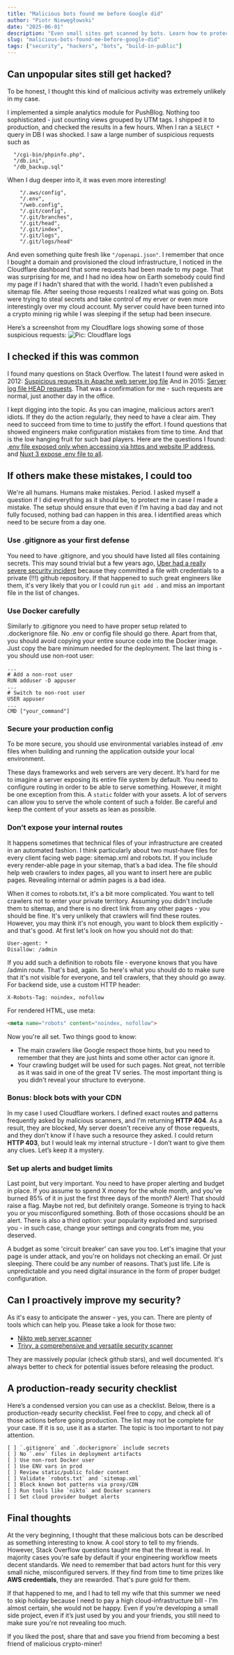 ```yaml
---
title: "Malicious bots found me before Google did"
author: "Piotr Niewęgłowski"
date: "2025-06-01"
description: "Even small sites get scanned by bots. Learn how to protect your project with real examples, security tips, and a production-ready checklist."
slug: "malicious-bots-found-me-before-google-did"
tags: ["security", "hackers", "bots", "build-in-public"]
---
```

## Can unpopular sites still get hacked?

To be honest, I thought this kind of malicious activity was extremely unlikely in my case.

I implemented a simple analytics module for PushBlog. Nothing too sophisticated - just counting views grouped by UTM tags. I shipped it to production, and checked the results in a few hours. When I ran a `SELECT *` query in DB I was shocked. I saw a large number of suspicious requests such as 
```shell
  "/cgi-bin/phpinfo.php",
  "/db.ini",
  "/db_backup.sql"
```

When I dug deeper into it, it was even more interesting!
```shell
    "/.aws/config",
    "/.env",
    "/web.config",
    "/.git/config",
    "/.git/branches",
    "/.git/head",
    "/.git/index",
    "/.git/logs",
    "/.git/logs/head"
```

And even something quite fresh like `"/openapi.json"`. I remember that once I bought a domain and provisioned the cloud infrastructure, I noticed in the Cloudflare dashboard that some requests had been made to my page. That was surprising for me, and I had no idea how on Earth somebody could find my page if I hadn't shared that with the world. I hadn’t even published a sitemap file. After seeing those requests I realized what was going on. Bots were trying to steal secrets and take control of my erver or even more interestingly over my cloud account. My server could have been turned into a crypto mining rig while I was sleeping if the setup had been insecure. 

Here’s a screenshot from my Cloudflare logs showing some of those suspicious requests:
![Pic: Cloudflare logs](/assets/malicious-bots-found-me-before-google-did/cloudflare.png)

## I checked if this was common

I found many questions on Stack Overflow. The latest I found were asked in 2012: [Suspicious requests in Apache web server log file](https://stackoverflow.com/questions/12454448/suspicious-requests-in-apache-web-server-log-file)
And in 2015: [Server log file HEAD requests](https://stackoverflow.com/questions/30689682/server-log-file-head-requests). That was a confirmation for me - such requests are normal, just another day in the office. 

I kept digging into the topic. As you can imagine, malicious actors aren’t idiots. If they do the action regularly, they need to have a clear aim. They need to succeed from time to time to justify the effort. I found questions that showed engineers make configuration mistakes from time to time. And that is the low hanging fruit for such bad players. Here are the questions I found:
[.env file exposed only when accessing via https and website IP address](https://stackoverflow.com/questions/70687266/env-file-exposed-only-when-accessing-via-https-and-website-ip-address), and
[Nuxt 3 expose .env file to all](https://stackoverflow.com/questions/75474601/nuxt-3-expose-env-file-to-all).

## If others make these mistakes, I could too

We're all humans. Humans make mistakes. Period. I asked myself a question if I did everything as it should be, to protect me in case I made a mistake. The setup should ensure that even if I’m having a bad day and not fully focused, nothing bad can happen in this area. I identified areas which need to be secure from a day one.

### Use .gitignore as your first defense

You need to have .gitignore, and you should have listed all files containing secrets. This may sound trivial but a few years ago, [Uber had a really severe security incident](https://www.wired.com/story/uber-paid-off-hackers-to-hide-a-57-million-user-data-breach/) because they committed a file with credentials to a private (!!!) github repository. If that happened to such great engineers like them, it's very likely that you or I could run `git add .` and miss an important file in the list of changes. 

### Use Docker carefully

Similarly to .gitignore you need to have proper setup related to .dockerignore file. No .env or config file should go there. Apart from that, you should avoid copying your entire source code into the Docker image. Just copy the bare minimum needed for the deployment. The last thing is - you should use non-root user:

```shell
...
# Add a non-root user 
RUN adduser -D appuser
...
# Switch to non-root user
USER appuser
...
CMD ["your_command"]
```

### Secure your production config

To be more secure, you should use environmental variables instead of .env files when building and running the application outside your local environment. 

These days frameworks and web servers are very decent. It’s hard for me to imagine a server exposing its entire file system by default. You need to configure routing in order to be able to serve something. However, it might be one exception from this. A `static` folder with your assets. A lot of servers can allow you to serve the whole content of such a folder. Be careful and keep the content of your assets as lean as possible.

### Don’t expose your internal routes

It happens sometimes that technical files of your infrastructure are created in an automated fashion. I think particularly about two must-have files for every client facing web page: sitemap.xml and robots.txt. If you include every render-able page in your sitemap, that’s a bad idea. The file should help web crawlers to index pages, all you want to insert here are public pages. Revealing internal or admin pages is a bad idea. 

When it comes to robots.txt, it's a bit more complicated. You want to tell crawlers not to enter your private territory. Assuming you didn't include them to sitemap, and there is no direct link from any other pages - you should be fine. It's very unlikely that crawlers will find these routes. However, you may think it's not enough, you want to block them explicitly - and that's good. At first let's look on how you should not do that:

```shell
User-agent: *
Disallow: /admin
```

If you add such a definition to robots file - everyone knows that you have /admin route. That's bad, again. So here's what you should do to make sure that it's not visible for everyone, and tell crawlers, that they should go away.
For backend side, use a custom HTTP header:

```shell
X-Robots-Tag: noindex, nofollow
```

For rendered HTML, use meta:
```html
<meta name="robots" content="noindex, nofollow">
```

Now you're all set. Two things good to know: 
- The main crawlers like Google respect those hints, but you need to remember that they are just hints and some other actor can ignore it.
- Your crawling budget will be used for such pages. Not great, not terrible as it was said in one of the great TV series. The most important thing is you didn't reveal your structure to everyone.

### Bonus: block bots with your CDN

In my case I used Cloudflare workers. I defined exact routes and patterns frequently asked by malicious scanners, and I'm returning **HTTP 404**. As a result, they are blocked, My server doesn't receive any of those requests, and they don't know if I have such a resource they asked. I could return **HTTP 403**, but I would leak my internal structure - I don’t want to give them any clues. Let’s keep it a mystery.

### Set up alerts and budget limits

Last point, but very important. You need to have proper alerting and budget in place. If you assume to spend X money for the whole month, and you’ve burned 85% of it in just the first three days of the month? Alert! That should raise a flag. Maybe not red, but definitely orange. Someone is trying to hack you or you misconfigured something. Both of those occasions should be an alert. There is also a third option: your popularity exploded and surprised you - in such case, change your settings and congrats from me, you deserved. 

A budget as some 'circuit breaker' can save you too. Let's imagine that your page is under attack, and you're on holidays not checking an email. Or just sleeping. There could be any number of reasons. That’s just life. Life is unpredictable and you need digital insurance in the form of proper budget configuration.

## Can I proactively improve my security?

As it's easy to anticipate the answer - yes, you can. There are plenty of tools which can help you. Please take a look for those two:

- [Nikto web server scanner](https://github.com/sullo/nikto)
- [Trivy, a comprehensive and versatile security scanner](https://github.com/aquasecurity/trivy)

They are massively popular (check github stars), and well documented. It's always better to check for potential issues before releasing the product.

## A production-ready security checklist

Here’s a condensed version you can use as a checklist. Below, there is a production-ready security checklist. Feel free to copy, and check all of those actions before going production. 
The list may not be complete for your case. If it is so, use it as a starter. The topic is too important to not pay attention. 


```shell
[ ] `.gitignore` and `.dockerignore` include secrets
[ ] No `.env` files in deployment artifacts
[ ] Use non-root Docker user
[ ] Use ENV vars in prod
[ ] Review static/public folder content
[ ] Validate `robots.txt` and `sitemap.xml`
[ ] Block known bot patterns via proxy/CDN
[ ] Run tools like `nikto` and Docker scanners
[ ] Set cloud provider budget alerts
```

## Final thoughts

At the very beginning, I thought that these malicious bots can be described as something interesting to know. A cool story to tell to my friends. However, Stack Overflow questions taught me that the threat is real. In majority cases you're safe by default if your engineering workflow meets decent standards. We need to remember that bad actors hunt for this very small niche, misconfigured servers. If they find from time to time prizes like **AWS credentials**, they are rewarded. That's pure gold for them.

If that happened to me, and I had to tell my wife that this summer we need to skip holiday because I need to pay a high cloud-infrastructure bill - I'm almost certain, she would not be happy. Even if you’re developing a small side project, even if it’s just used by you and your friends, you still need to make sure you're not revealing too much.

If you liked the post, share that and save you friend from becoming a best friend of malicious crypto-miner!